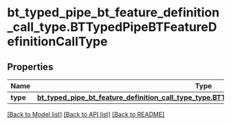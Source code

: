# bt_typed_pipe_bt_feature_definition_call_type.BTTypedPipeBTFeatureDefinitionCallType

## Properties
Name | Type | Description | Notes
------------ | ------------- | ------------- | -------------
**type** | [**bt_typed_pipe_bt_feature_definition_call_type_type.BTTypedPipeBTFeatureDefinitionCallTypeType**](BTTypedPipeBTFeatureDefinitionCallTypeType.md) |  | [optional] 

[[Back to Model list]](../README.md#documentation-for-models) [[Back to API list]](../README.md#documentation-for-api-endpoints) [[Back to README]](../README.md)


